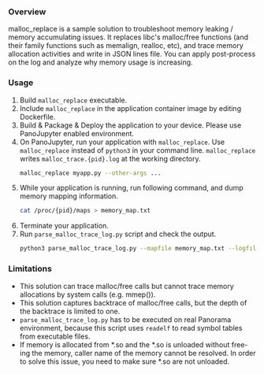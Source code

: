 ### Overview

malloc_replace is a sample solution to troubleshoot memory leaking / memory accumulating issues. It replaces libc's malloc/free functions (and their family functions such as memalign, realloc, etc), and trace memory allocation activities and write in JSON lines file. You can apply post-process on the log and analyze why memory usage is increasing.

### Usage

1. Build `malloc_replace` executable.
1. Include `malloc_replace` in the application container image by editing Dockerfile.
1. Build & Package & Deploy the application to your device. Please use PanoJupyter enabled environment.
1. On PanoJupyter, run your application with `malloc_replace`. Use `malloc_replace` instead of `python3` in your command line. `malloc_replace` writes `malloc_trace.{pid}.log` at the working directory.
    ``` bash
    malloc_replace myapp.py --other-args ...
    ```
1. While your application is running, run following command, and dump memory mapping information.
    ``` bash
    cat /proc/{pid}/maps > memory_map.txt
    ```
1. Terminate your application.
1. Run `parse_malloc_trace_log.py` script and check the output.
    ``` bash
    python3 parse_malloc_trace_log.py --mapfile memory_map.txt --logfile malloc_trace.{pid}.log
    ```

### Limitations

* This solution can trace malloc/free calls but cannot trace memory allocations by system calls (e.g. mmep()).
* This solution captures backtrace of malloc/free calls, but the depth of the backtrace is limited to one.
* `parse_malloc_trace_log.py` has to be executed on real Panorama environment, because this script uses `readelf` to read symbol tables from executable files.
* If memory is allocated from *.so and the *.so is unloaded without free-ing the memory, caller name of the memory cannot be resolved. In order to solve this issue, you need to make sure *.so are not unloaded.